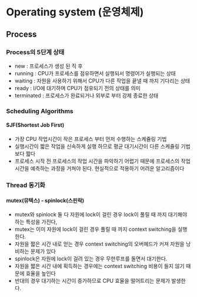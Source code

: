 # Operating system (운영체제)

## Process

### Process의 5단계 상태
- new : 프로세스가 생성 된 직 후
- running : CPU가 프로세스를 점유하면서 실행되서 명령어가 실행되는 상태
- waiting : 자원을 사용하기 위해서 CPU가 다른 작업을 끝낼 때 까지 기다리는 상태 
- ready : I/O에 대기하며 CPU가 점유되기 전의 상태를 의미
- terminated : 프로세스가 완료되거나 외부로 부터 강제 종료한 상태

### Scheduling Algorithms
#### SJF(Shortest Job First)
- 가장 CPU 작업시간이 작은 프로세스 부터 먼저 수행하는 스케쥴링 기법
- 실행시간이 짧은 작업을 신속하게 실행 하므로 평균 대기시간이 다른 스케쥴링 기법보다 짧다
- 프로세스 시작 전 프로세스의 작업 시간을 파악하기 어렵기 때문에 프로세스의 작업시간을 예측하는 과정을 거쳐야 된다. 현실적으로 적용하기 어려운 알고리즘이다

### Thread 동기화
#### mutex(뮤텍스) - spinlock(스핀락)
- mutex와 spinlock 둘 다 자원에 lock이 걸린 경우 lock이 풀릴 때 까지 대기해야 하는 특성을 가진다,
- mutex는 이미 자원에 lock이 걸린 경우 풀릴 때 까지 context switching을 실행한다. 
- 자원을 짧은 시간 내로 얻는 경우 context switching의 오버헤드가 커져 자원을 낭비하는 문제가 있다
- spinlock은 자원에 lock이 걸려 있는 경우 무한루프를 돌면서 대기한다.
- 자원을 짧은 시간 내에 획득하는 경우에는 context switching 비용이 들지 않기 때문에 효율을 높인다
- 반대의 경우 대기하는 시간이 증가하므로 CPU 효율을 떨어트리는 문제가 발생한다.